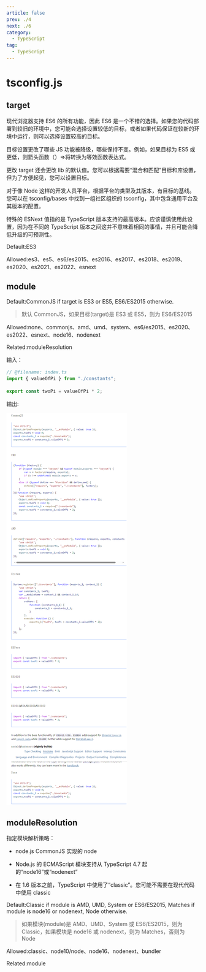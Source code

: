 ```yaml
---
article: false
prev: ./4
next: ./6
category:
  - TypeScript
tag:
  - TypeScript
---
```


# tsconfig.js

## target

现代浏览器支持 ES6 的所有功能，因此 ES6 是一个不错的选择。如果您的代码部署到较旧的环境中，您可能会选择设置较低的目标，或者如果代码保证在较新的环境中运行，则可以选择设置较高的目标。

目标设置更改了哪些 JS 功能被降级，哪些保持不变。例如，如果目标为 ES5 或更低，则箭头函数（）=>将转换为等效函数表达式。

更改 target 还会更改 lib 的默认值。您可以根据需要“混合和匹配”目标和库设置，但为了方便起见，您可以设置目标。

对于像 Node 这样的开发人员平台，根据平台的类型及其版本，有目标的基线。您可以在 tsconfig/bases 中找到一组社区组织的 tsconfig，其中包含通用平台及其版本的配置。

特殊的 ESNext 值指的是 TypeScript 版本支持的最高版本。应该谨慎使用此设置，因为在不同的 TypeScript 版本之间这并不意味着相同的事情，并且可能会降低升级的可预测性。

Default:ES3

Allowed:es3、es5、es6/es2015、es2016、es2017、es2018、es2019、es2020、es2021、es2022、esnext

## module

Default:CommonJS if target is ES3 or ES5, ES6/ES2015 otherwise.

> 默认 CommonJS，如果目标(target)是 ES3 或 ES5，则为 ES6/ES2015

Allowed:none、commonjs、amd、umd、system、es6/es2015、es2020、es2022、esnext、node16、nodenext

Related:moduleResolution

输入：

```ts
// @filename: index.ts
import { valueOfPi } from "./constants";

export const twoPi = valueOfPi * 2;
```

输出:

![module](../img/module.jpg)

## moduleResolution

指定模块解析策略：

- node.js CommonJS 实现的 node

- Node.js 的 ECMAScript 模块支持从 TypeScript 4.7 起的“node16”或“nodenext”

- 在 1.6 版本之前，TypeScript 中使用了“classic”。您可能不需要在现代代码中使用 classic

Default:Classic if module is AMD, UMD, System or ES6/ES2015, Matches if module is node16 or nodenext, Node otherwise.

> 如果模块(module)是 AMD、UMD、System 或 ES6/ES2015，则为 Classic，如果模块是 node16 或 nodenext，则为 Matches，否则为 Node

Allowed:classic、node10/node、node16、nodenext、bundler

Related:module
